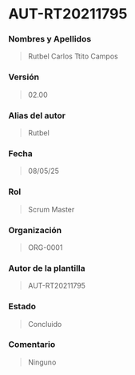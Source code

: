 # AUT-RT20211795

### Nombres y Apellidos

> Rutbel Carlos Ttito Campos

### Versión

> 02.00

### Alias del autor

> Rutbel

### Fecha

> 08/05/25

### Rol

> Scrum Master

### Organización

> ORG-0001

### Autor de la plantilla

> AUT-RT20211795

### Estado

> Concluido

### Comentario

>Ninguno




